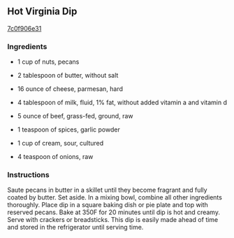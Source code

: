 ## Hot Virginia Dip

[7c0f906e31](http://tastykitchen.com/recipes/appetizers-and-snacks/hot-virginia-dip/)

### Ingredients

 - 1 cup of nuts, pecans

 - 2 tablespoon of butter, without salt

 - 16 ounce of cheese, parmesan, hard

 - 4 tablespoon of milk, fluid, 1% fat, without added vitamin a and vitamin d

 - 5 ounce of beef, grass-fed, ground, raw

 - 1 teaspoon of spices, garlic powder

 - 1 cup of cream, sour, cultured

 - 4 teaspoon of onions, raw

### Instructions

Saute pecans in butter in a skillet until they become fragrant and fully coated by butter. Set aside. In a mixing bowl, combine all other ingredients thoroughly. Place dip in a square baking dish or pie plate and top with reserved pecans. Bake at 350F for 20 minutes until dip is hot and creamy. Serve with crackers or breadsticks. This dip is easily made ahead of time and stored in the refrigerator until serving time.